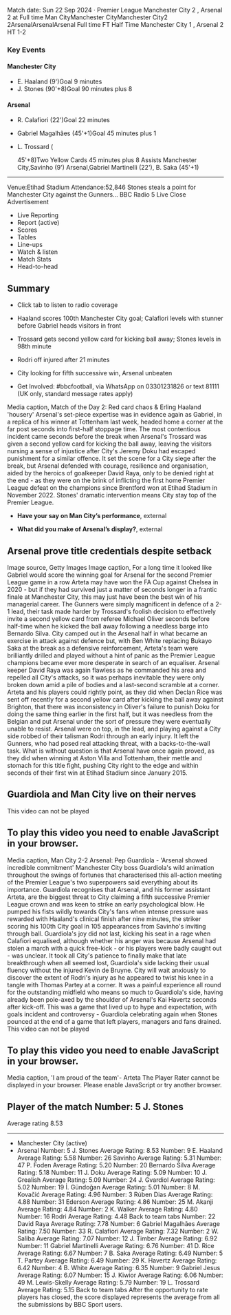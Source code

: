 Match date: Sun 22 Sep 2024
‧
Premier League
Manchester City 2 , Arsenal 2 at Full time
Man CityManchester CityManchester City2
2ArsenalArsenalArsenal
Full time
FT
Half Time Manchester City 1 , Arsenal 2
HT 1-2
### Key Events
#### Manchester City
-   E. Haaland (9')Goal 9 minutes
-   J. Stones (90'+8)Goal 90 minutes plus 8
#### Arsenal
-   R. Calafiori (22')Goal 22 minutes
-   Gabriel Magalhães (45'+1)Goal 45 minutes plus 1
-   L. Trossard (
    
    
    
    45'+8)Two Yellow Cards 45 minutes plus 8
Assists
Manchester City,Savinho (9')
Arsenal,Gabriel Martinelli (22'), B. Saka (45'+1)
___
Venue:Etihad Stadium
Attendance:52,846
Stones steals a point for Manchester City against the Gunners...
BBC Radio 5 Live
Close
Advertisement
-   Live Reporting
-   Report (active)
-   Scores
-   Tables
-   Line-ups
-   Watch & listen
-   Match Stats
-   Head-to-head
## Summary
-   Click tab to listen to radio coverage
    
-   Haaland scores 100th Manchester City goal; Calafiori levels with stunner before Gabriel heads visitors in front
    
-   Trossard gets second yellow card for kicking ball away; Stones levels in 98th minute
    
-   Rodri off injured after 21 minutes
    
-   City looking for fifth successive win, Arsenal unbeaten
    
-   Get Involved: #bbcfootball, via WhatsApp on 03301231826 or text 81111 (UK only, standard message rates apply)
    
Media caption,
Match of the Day 2: Red card chaos & Erling Haaland 'housery'
Arsenal's set-piece expertise was in evidence again as Gabriel, in a replica of his winner at Tottenham last week, headed home a corner at the far post seconds into first-half stoppage time.
The most contentious incident came seconds before the break when Arsenal's Trossard was given a second yellow card for kicking the ball away, leaving the visitors nursing a sense of injustice after City's Jeremy Doku had escaped punishment for a similar offence.
It set the scene for a City siege after the break, but Arsenal defended with courage, resilience and organisation, aided by the heroics of goalkeeper David Raya, only to be denied right at the end - as they were on the brink of inflicting the first home Premier League defeat on the champions since Brentford won at Etihad Stadium in November 2022.
Stones' dramatic intervention means City stay top of the Premier League.
-   **Have your say on Man City’s performance**, external
    
-   **What did you make of Arsenal’s display?**, external
    
## Arsenal prove title credentials despite setback


Image source, Getty Images
Image caption,
For a long time it looked like Gabriel would score the winning goal for Arsenal for the second Premier League game in a row
Arteta may have won the FA Cup against Chelsea in 2020 - but if they had survived just a matter of seconds longer in a frantic finale at Manchester City, this may just have been the best win of his managerial career.
The Gunners were simply magnificent in defence of a 2-1 lead, their task made harder by Trossard's foolish decision to effectively invite a second yellow card from referee Michael Oliver seconds before half-time when he kicked the ball away following a needless barge into Bernardo Silva.
City camped out in the Arsenal half in what became an exercise in attack against defence but, with Ben White replacing Bukayo Saka at the break as a defensive reinforcement, Arteta's team were brilliantly drilled and played without a hint of panic as the Premier League champions became ever more desperate in search of an equaliser.
Arsenal keeper David Raya was again flawless as he commanded his area and repelled all City's attacks, so it was perhaps inevitable they were only broken down amid a pile of bodies and a last-second scramble at a corner.
Arteta and his players could rightly point, as they did when Declan Rice was sent off recently for a second yellow card after kicking the ball away against Brighton, that there was inconsistency in Oliver's failure to punish Doku for doing the same thing earlier in the first half, but it was needless from the Belgian and put Arsenal under the sort of pressure they were eventually unable to resist.
Arsenal were on top, in the lead, and playing against a City side robbed of their talisman Rodri through an early injury. It left the Gunners, who had posed real attacking threat, with a backs-to-the-wall task.
What is without question is that Arsenal have once again proved, as they did when winning at Aston Villa and Tottenham, their mettle and stomach for this title fight, pushing City right to the edge and within seconds of their first win at Etihad Stadium since January 2015.
## Guardiola and Man City live on their nerves
This video can not be played
## To play this video you need to enable JavaScript in your browser.
Media caption,
Man City 2-2 Arsenal: Pep Guardiola - 'Arsenal showed incredible commitment'
Manchester City boss Guardiola's wild animation throughout the swings of fortunes that characterised this all-action meeting of the Premier League's two superpowers said everything about its importance.
Guardiola recognises that Arsenal, and his former assistant Arteta, are the biggest threat to City claiming a fifth successive Premier League crown and was keen to strike an early psychological blow.
He pumped his fists wildly towards City's fans when intense pressure was rewarded with Haaland's clinical finish after nine minutes, the striker scoring his 100th City goal in 105 appearances from Savinho's inviting through ball.
Guardiola's joy did not last, kicking his seat in a rage when Calafiori equalised, although whether his anger was because Arsenal had stolen a march with a quick free-kick - or his players were badly caught out - was unclear.
It took all City's patience to finally make that late breakthrough when all seemed lost, Guardiola's side lacking their usual fluency without the injured Kevin de Bruyne.
City will wait anxiously to discover the extent of Rodri's injury as he appeared to twist his knee in a tangle with Thomas Partey at a corner. It was a painful experience all round for the outstanding midfield who means so much to Guardiola's side, having already been pole-axed by the shoulder of Arsenal's Kai Havertz seconds after kick-off.
This was a game that lived up to hype and expectation, with goals incident and controversy - Guardiola celebrating again when Stones pounced at the end of a game that left players, managers and fans drained.
This video can not be played
## To play this video you need to enable JavaScript in your browser.
Media caption,
'I am proud of the team'- Arteta
The Player Rater cannot be displayed in your browser. Please enable JavaScript or try another browser.
## Player of the match Number: 5 J. Stones
Average rating 8.53
___
-   Manchester City (active)
-   Arsenal
Number: 5 J. Stones
Average Rating: 8.53
Number: 9 E. Haaland
Average Rating: 5.58
Number: 26 Savinho
Average Rating: 5.31
Number: 47 P. Foden
Average Rating: 5.20
Number: 20 Bernardo Silva
Average Rating: 5.18
Number: 11 J. Doku
Average Rating: 5.09
Number: 10 J. Grealish
Average Rating: 5.09
Number: 24 J. Gvardiol
Average Rating: 5.02
Number: 19 İ. Gündoğan
Average Rating: 5.01
Number: 8 M. Kovačić
Average Rating: 4.96
Number: 3 Rúben Dias
Average Rating: 4.88
Number: 31 Ederson
Average Rating: 4.86
Number: 25 M. Akanji
Average Rating: 4.84
Number: 2 K. Walker
Average Rating: 4.80
Number: 16 Rodri
Average Rating: 4.48
Back to team tabs
Number: 22 David Raya
Average Rating: 7.78
Number: 6 Gabriel Magalhães
Average Rating: 7.50
Number: 33 R. Calafiori
Average Rating: 7.32
Number: 2 W. Saliba
Average Rating: 7.07
Number: 12 J. Timber
Average Rating: 6.92
Number: 11 Gabriel Martinelli
Average Rating: 6.76
Number: 41 D. Rice
Average Rating: 6.67
Number: 7 B. Saka
Average Rating: 6.49
Number: 5 T. Partey
Average Rating: 6.49
Number: 29 K. Havertz
Average Rating: 6.42
Number: 4 B. White
Average Rating: 6.35
Number: 9 Gabriel Jesus
Average Rating: 6.07
Number: 15 J. Kiwior
Average Rating: 6.06
Number: 49 M. Lewis-Skelly
Average Rating: 5.79
Number: 19 L. Trossard
Average Rating: 5.15
Back to team tabs
After the opportunity to rate players has closed, the score displayed represents the average from all the submissions by BBC Sport users.